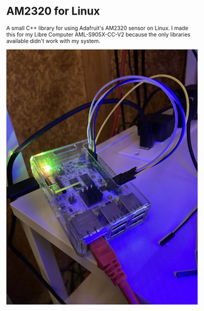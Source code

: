 # AM2320 for Linux
A small C++ library for using Adafruit's AM2320 sensor on Linux.
I made this for my Libre Computer AML-S905X-CC-V2 because the only libraries available didn't work with my system.

![alt text](https://github.com/sandyx86/AM2320/blob/main/am2320.jpg?raw=true)
